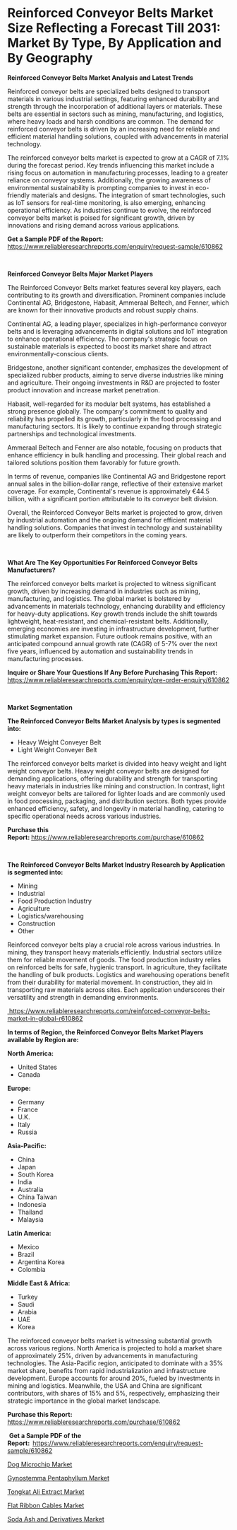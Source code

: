 <p><h1>Reinforced Conveyor Belts Market Size Reflecting a Forecast Till 2031: Market By Type, By Application and By Geography</h1></p><p><strong>Reinforced Conveyor Belts Market Analysis and Latest Trends</strong></p>
<p><p>Reinforced conveyor belts are specialized belts designed to transport materials in various industrial settings, featuring enhanced durability and strength through the incorporation of additional layers or materials. These belts are essential in sectors such as mining, manufacturing, and logistics, where heavy loads and harsh conditions are common. The demand for reinforced conveyor belts is driven by an increasing need for reliable and efficient material handling solutions, coupled with advancements in material technology.</p><p>The reinforced conveyor belts market is expected to grow at a CAGR of 7.1% during the forecast period. Key trends influencing this market include a rising focus on automation in manufacturing processes, leading to a greater reliance on conveyor systems. Additionally, the growing awareness of environmental sustainability is prompting companies to invest in eco-friendly materials and designs. The integration of smart technologies, such as IoT sensors for real-time monitoring, is also emerging, enhancing operational efficiency. As industries continue to evolve, the reinforced conveyor belts market is poised for significant growth, driven by innovations and rising demand across various applications.</p></p>
<p><strong>Get a Sample PDF of the Report:&nbsp;</strong> <a href="https://www.reliableresearchreports.com/enquiry/request-sample/610862?utm_campaign=8&utm_medium=2&utm_source=Github&utm_content=ia&utm_term=29092024&utm_id=reinforced-conveyor-belts">https://www.reliableresearchreports.com/enquiry/request-sample/610862</a></p>
<p>&nbsp;</p>
<p><strong>Reinforced Conveyor Belts Major Market Players</strong></p>
<p><p>The Reinforced Conveyor Belts market features several key players, each contributing to its growth and diversification. Prominent companies include Continental AG, Bridgestone, Habasit, Ammeraal Beltech, and Fenner, which are known for their innovative products and robust supply chains.</p><p>Continental AG, a leading player, specializes in high-performance conveyor belts and is leveraging advancements in digital solutions and IoT integration to enhance operational efficiency. The company's strategic focus on sustainable materials is expected to boost its market share and attract environmentally-conscious clients.</p><p>Bridgestone, another significant contender, emphasizes the development of specialized rubber products, aiming to serve diverse industries like mining and agriculture. Their ongoing investments in R&D are projected to foster product innovation and increase market penetration.</p><p>Habasit, well-regarded for its modular belt systems, has established a strong presence globally. The company's commitment to quality and reliability has propelled its growth, particularly in the food processing and manufacturing sectors. It is likely to continue expanding through strategic partnerships and technological investments.</p><p>Ammeraal Beltech and Fenner are also notable, focusing on products that enhance efficiency in bulk handling and processing. Their global reach and tailored solutions position them favorably for future growth.</p><p>In terms of revenue, companies like Continental AG and Bridgestone report annual sales in the billion-dollar range, reflective of their extensive market coverage. For example, Continental's revenue is approximately €44.5 billion, with a significant portion attributable to its conveyor belt division.</p><p>Overall, the Reinforced Conveyor Belts market is projected to grow, driven by industrial automation and the ongoing demand for efficient material handling solutions. Companies that invest in technology and sustainability are likely to outperform their competitors in the coming years.</p></p>
<p>&nbsp;</p>
<p><strong>What Are The Key Opportunities For Reinforced Conveyor Belts Manufacturers?</strong></p>
<p><p>The reinforced conveyor belts market is projected to witness significant growth, driven by increasing demand in industries such as mining, manufacturing, and logistics. The global market is bolstered by advancements in materials technology, enhancing durability and efficiency for heavy-duty applications. Key growth trends include the shift towards lightweight, heat-resistant, and chemical-resistant belts. Additionally, emerging economies are investing in infrastructure development, further stimulating market expansion. Future outlook remains positive, with an anticipated compound annual growth rate (CAGR) of 5-7% over the next five years, influenced by automation and sustainability trends in manufacturing processes.</p></p>
<p><strong>Inquire or Share Your Questions If Any Before Purchasing This Report:</strong> <a href="https://www.reliableresearchreports.com/enquiry/pre-order-enquiry/610862?utm_campaign=8&utm_medium=2&utm_source=Github&utm_content=ia&utm_term=29092024&utm_id=reinforced-conveyor-belts">https://www.reliableresearchreports.com/enquiry/pre-order-enquiry/610862</a></p>
<p>&nbsp;</p>
<p><strong>Market Segmentation</strong></p>
<p><strong>The Reinforced Conveyor Belts Market Analysis by types is segmented into:</strong></p>
<p><ul><li>Heavy Weight Conveyer Belt</li><li>Light Weight Conveyer Belt</li></ul></p>
<p><p>The reinforced conveyor belts market is divided into heavy weight and light weight conveyor belts. Heavy weight conveyor belts are designed for demanding applications, offering durability and strength for transporting heavy materials in industries like mining and construction. In contrast, light weight conveyor belts are tailored for lighter loads and are commonly used in food processing, packaging, and distribution sectors. Both types provide enhanced efficiency, safety, and longevity in material handling, catering to specific operational needs across various industries.</p></p>
<p><strong>Purchase this Report:&nbsp;</strong><a href="https://www.reliableresearchreports.com/purchase/610862?utm_campaign=8&utm_medium=2&utm_source=Github&utm_content=ia&utm_term=29092024&utm_id=reinforced-conveyor-belts">https://www.reliableresearchreports.com/purchase/610862</a></p>
<p>&nbsp;</p>
<p><strong>The Reinforced Conveyor Belts Market Industry Research by Application is segmented into:</strong></p>
<p><ul><li>Mining</li><li>Industrial</li><li>Food Production Industry</li><li>Agriculture</li><li>Logistics/warehousing</li><li>Construction</li><li>Other</li></ul></p>
<p><p>Reinforced conveyor belts play a crucial role across various industries. In mining, they transport heavy materials efficiently. Industrial sectors utilize them for reliable movement of goods. The food production industry relies on reinforced belts for safe, hygienic transport. In agriculture, they facilitate the handling of bulk products. Logistics and warehousing operations benefit from their durability for material movement. In construction, they aid in transporting raw materials across sites. Each application underscores their versatility and strength in demanding environments.</p></p>
<p><a href="https://www.reliableresearchreports.com/reinforced-conveyor-belts-market-in-global-r610862?utm_campaign=8&utm_medium=2&utm_source=Github&utm_content=ia&utm_term=29092024&utm_id=reinforced-conveyor-belts">&nbsp;https://www.reliableresearchreports.com/reinforced-conveyor-belts-market-in-global-r610862</a></p>
<p><strong>In terms of Region, the Reinforced Conveyor Belts Market Players available by Region are:</strong></p>
<p>
    <p> <strong> North America: </strong>
        <ul>
            <li>United States</li>
            <li>Canada</li>
        </ul>
        </p> 
    <p> <strong> Europe: </strong>
        <ul>
            <li>Germany</li>
            <li>France</li>
            <li>U.K.</li>
            <li>Italy</li>
            <li>Russia</li>
        </ul>
        </p> 
    <p> <strong> Asia-Pacific: </strong>
        <ul>
            <li>China</li>
            <li>Japan</li>
            <li>South Korea</li>
            <li>India</li>
            <li>Australia</li>
            <li>China Taiwan</li>
            <li>Indonesia</li>
            <li>Thailand</li>
            <li>Malaysia</li>
        </ul>
        </p> 
    <p> <strong> Latin America: </strong>
        <ul>
            <li>Mexico</li>
            <li>Brazil</li>
            <li>Argentina Korea</li>
            <li>Colombia</li>
        </ul>
        </p> 
    <p> <strong> Middle East & Africa: </strong>
        <ul>
            <li>Turkey</li>
            <li>Saudi</li>
            <li>Arabia</li>
            <li>UAE</li>
            <li>Korea</li>
        </ul>
    </p>
    </p>
<p><p>The reinforced conveyor belts market is witnessing substantial growth across various regions. North America is projected to hold a market share of approximately 25%, driven by advancements in manufacturing technologies. The Asia-Pacific region, anticipated to dominate with a 35% market share, benefits from rapid industrialization and infrastructure development. Europe accounts for around 20%, fueled by investments in mining and logistics. Meanwhile, the USA and China are significant contributors, with shares of 15% and 5%, respectively, emphasizing their strategic importance in the global market landscape.</p></p>
<p><strong>Purchase this Report: </strong><a href="https://www.reliableresearchreports.com/purchase/610862?utm_campaign=8&utm_medium=2&utm_source=Github&utm_content=ia&utm_term=29092024&utm_id=reinforced-conveyor-belts">https://www.reliableresearchreports.com/purchase/610862</a></p>
<p>&nbsp;<strong>Get a Sample PDF of the Report:&nbsp;&nbsp;</strong><a href="https://www.reliableresearchreports.com/enquiry/request-sample/610862?utm_campaign=8&utm_medium=2&utm_source=Github&utm_content=ia&utm_term=29092024&utm_id=reinforced-conveyor-belts">https://www.reliableresearchreports.com/enquiry/request-sample/610862</a></p>
<p><strong></strong></p>
<p><p><a href="https://github.com/AshikRahman665/Market-Research-Report-List-1/blob/main/dog-microchip-market.md?utm_campaign=8&utm_medium=2&utm_source=Github&utm_content=ia&utm_term=29092024&utm_id=reinforced-conveyor-belts">Dog Microchip Market</a></p><p><a href="https://www.linkedin.com/pulse/global-gynostemma-pentaphyllum-market-sector-types-applications-afnic?utm_campaign=8&utm_medium=2&utm_source=Github&utm_content=ia&utm_term=29092024&utm_id=reinforced-conveyor-belts">Gynostemma Pentaphyllum Market</a></p><p><a href="https://www.linkedin.com/pulse/tongkat-ali-extract-market-indicators-size-regional-2pu1c?utm_campaign=8&utm_medium=2&utm_source=Github&utm_content=ia&utm_term=29092024&utm_id=reinforced-conveyor-belts">Tongkat Ali Extract Market</a></p><p><a href="https://issuu.com/reportprime-2/docs/flat-ribbon-cables-market-size-2030_9a46e94e463df6?utm_campaign=8&utm_medium=2&utm_source=Github&utm_content=ia&utm_term=29092024&utm_id=reinforced-conveyor-belts">Flat Ribbon Cables Market</a></p><p><a href="https://github.com/JudyWalsh475/Market-Research-Report-List-1/blob/main/soda-ash-and-derivatives-market.md?utm_campaign=8&utm_medium=2&utm_source=Github&utm_content=ia&utm_term=29092024&utm_id=reinforced-conveyor-belts">Soda Ash and Derivatives Market</a></p></p>